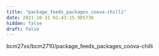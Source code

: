 ```yaml
---
title: "package_feeds_packages_coova-chilli"
date: 2021-10-31 01:43:15.985736
hidden: false
draft: false
---
```


bcm27xx/bcm2710/package_feeds_packages_coova-chilli

